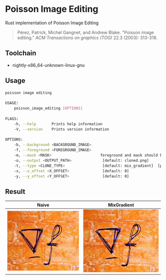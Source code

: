 # Poisson Image Editing

Rust implementation of Poisson Image Editing

>Pérez, Patrick, Michel Gangnet, and Andrew Blake. "Poisson image editing." *ACM Transactions on graphics (TOG)* 22.3 (2003): 313-318.

## Toolchain

* nightly-x86_64-unknown-linux-gnu

## Usage

```bash
poisson image editing 

USAGE:
    poisson_image_editing [OPTIONS]

FLAGS:
    -h, --help       Prints help information
    -V, --version    Prints version information

OPTIONS:
    -b, --background <BACKGROUND_IMAGE>    
    -f, --foreground <FOREGROUND_IMAGE>    
    -m, --mask <MASK>                      foreground and mask should be of the same size
    -o, --output <OUTPUT_PATH>              [default: cloned.png]
    -t, --type <CLONE_TYPE>                 [default: mix_gradient]  [possible values: naive, mix_gradient]
    -x, --x_offset <X_OFFSET>               [default: 0]
    -y, --y_offset <Y_OFFSET>               [default: 0]
```

## Result

| Naive                     | MixGradient                             |
| ------------------------- | --------------------------------------- |
| ![naive](./img/naive.png) | ![mix_gradient](./img/mix_gradient.png) |

